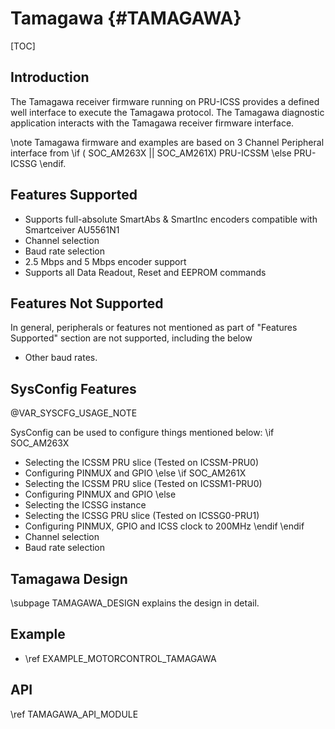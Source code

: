 # Tamagawa {#TAMAGAWA}

[TOC]

## Introduction

The Tamagawa receiver firmware running on PRU-ICSS provides a defined well interface to execute the Tamagawa protocol. The Tamagawa diagnostic application interacts with the Tamagawa receiver firmware interface.

\note
Tamagawa firmware and examples are based on 3 Channel Peripheral interface from \if ( SOC_AM263X || SOC_AM261X)  PRU-ICSSM \else PRU-ICSSG \endif.

## Features Supported

-  Supports full-absolute SmartAbs & SmartInc encoders compatible with Smartceiver AU5561N1
-  Channel selection
-  Baud rate selection
-  2.5 Mbps and 5 Mbps encoder support
-  Supports all Data Readout, Reset and EEPROM commands

## Features Not Supported

In general, peripherals or features not mentioned as part of "Features Supported" section are not supported, including the below
-  Other baud rates.

## SysConfig Features

@VAR_SYSCFG_USAGE_NOTE

SysConfig can be used to configure things mentioned below:
\if SOC_AM263X 
- Selecting the ICSSM PRU slice (Tested on ICSSM-PRU0)
- Configuring PINMUX and GPIO
\else
\if SOC_AM261X 
- Selecting the ICSSM PRU slice (Tested on ICSSM1-PRU0)
- Configuring PINMUX and GPIO
\else
- Selecting the ICSSG instance
- Selecting the ICSSG PRU slice (Tested on ICSSG0-PRU1)
- Configuring PINMUX, GPIO and ICSS clock to 200MHz
\endif
\endif
- Channel selection
- Baud rate selection

## Tamagawa Design

\subpage TAMAGAWA_DESIGN explains the design in detail.

## Example

- \ref EXAMPLE_MOTORCONTROL_TAMAGAWA

## API

\ref TAMAGAWA_API_MODULE
